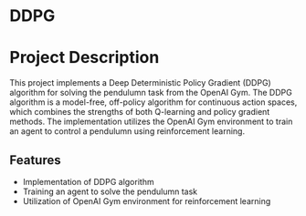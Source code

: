 # DDPG
# Project Description

This project implements a Deep Deterministic Policy Gradient (DDPG) algorithm for solving the pendulumn task from the OpenAI Gym. The DDPG algorithm is a model-free, off-policy algorithm for continuous action spaces, which combines the strengths of both Q-learning and policy gradient methods. The implementation utilizes the OpenAI Gym environment to train an agent to control a pendulumn using reinforcement learning.

## Features
- Implementation of DDPG algorithm
- Training an agent to solve the pendulumn task
- Utilization of OpenAI Gym environment for reinforcement learning
